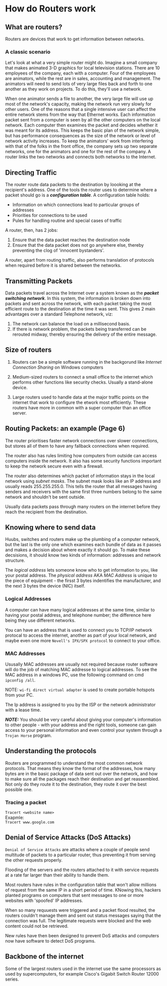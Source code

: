 # How do Routers work

## What are routers?

Routers are devices that work to get information between networks.

### A classic scenario

Let's look at what a very simple router might do. Imagine a small company that makes animated 3-D graphics for local television stations. There are 10 employees of the company, each with a computer. Four of the employees are animators, while the rest are in sales, accounting and management. The animators will need to send lots of very large files back and forth to one another as they work on projects. To do this, they'll use a network.

When one animator sends a file to another, the very large file will use up most of the network's capacity, making the network run very slowly for other users. One of the reasons that a single intensive user can affect the entire network stems from the way that Ethernet works. Each information packet sent from a computer is seen by all the other computers on the local network. Each computer then examines the packet and decides whether it was meant for its address. This keeps the basic plan of the network simple, but has performance consequences as the size of the network or level of network activity increases. To keep the animators' work from interfering with that of the folks in the front office, the company sets up two separate networks, one for the animators and one for the rest of the company. A router links the two networks and connects both networks to the Internet.

## Directing Traffic

The router route data packets to the destination by loooking at the recipient's address. One of the tools the router uses to determine where a packet should go is a ***configuration table***. A configuration table holds:

- Information on which connections lead to particular groups of addresses
- Priorities for connections to be used
- Pules for handling routine and special cases of traffic

A router, then, has 2 jobs:

1. Ensure that the data packet reaches the destination node
2. Ensure that the data packet does not go anywhere else, thereby preventing the clog of 'innocent bystanders'.

A router, apart from routing traffic, also performs translation of protocols when required before it is shared between the networks.

## Transmitting Packets

Data packets travel across the Internet over a system known as the ***packet switching network***. In this system, the information is broken down into packets and sent across the network, with each packet taking the most efficient route to the destination at the time it was sent. This gives 2 main advantages over a standard Telephone network, viz:
1. The network can balance the load on a millisecond basis.
2. If there is network problem, the packets being transferred can be rerouted midway, thereby ensuring the delivery of the entire message.

## Size of routers

1. Routers can be a simple software running in the backgorund like *Internet Connection Sharing* on Windows computers

2. Medium-sized routers to connect a small office to the internet which performs other functions like security checks. Usually a stand-alone device.

3. Large routers used to handle data at the major traffic points on the internet that work to configure the etwork most efficiently. These routers have more in common with a super computer than an office server.

## Routing Packets: an example (Page 6)

The router prioritises faster network connections over slower connections, but stores all of them to have any fallback connections when required.

The router also has rules limiting how computers from outside can access computers inside the network. It also has some security functions important to keep the network secure even with a firewall.

The router also determines which packet of information stays in the local network using *subnet masks*. The subnet mask looks like an IP address and usually reads 255.255.255.0. This tells the router that all messages having senders and receivers with the same first three numbers belong to the same network and shouldn't be sent outside.

Usually data packets pass through many routers on the internet before they reach the recipient from the destination.

## Knowing where to send data

Huubs, switches and routers make up the plumbing of a computer network, but the last is the only one which examines each bundle of data as it passes and makes a decision about where exactly it should go. To make these decsisions, it should know two kinds of information: addresses and network structure.

The *logical address* lets someone know who to get information to you, like your postal address. The *physical address* AKA *MAC Address* is unique to the piece of equipment - the firsst 3 bytes indentifies the manufacturer, and the next 3 bytes the device (NIC) itself.

### Logical Addresses

A computer can have many logical addresses at the same time, similar to having your postal address, and telephone number; the difference here being they use different networks.

You can have an address that is used to connect you to TCP/IP network protocal to access the internet, another as part of your local network, and maybe even one more `Novell's IPX/SPX protocol` to connect to your office.

### MAC Addresses

Ususally MAC addresses are usually not required because router software will do the job of matching MAC addresse to logical addresses. To see the MAC address in a windows PC, use the following command on cmd `ipconfig /all`.

NOTE: `wi-fi direct virtual adapter` is used to create portable hotspots from your PC. 

The Ip address is assigned to you by the ISP or the network administrator with a lease time.

***NOTE:*** You should be very careful about giving your computer's information to other people - with your address and the right tools, someone can gain access to your personal information and even control your system through a `Trojan Horse` program.

## Understanding the protocols

Routers are programmed to understand the most common network protocols. That means they know the format of the addresses, how many bytes are in the basic package of data sent out over the network, and how to make sure all the packages reach their destination and get reassembled. Not only do they route it to the destination, they route it over the best possible one.

### Tracing a packet

`Tracert <website name>` <br>
Exapmle: <br>
`Tracert www.google.com`

## Denial of Service Attacks (DoS Attacks)


`Denial of Service Attacks` are attacks where a couple of people send multitude of packets to a particular router, thus preventing it from serving the other requests properly.

Flooding of the servers and the routers attached to it with service requests at a rate far larger than their ability to handle them.

Most routers have rules in the configuration table that won't allow millions of request from the same IP in a short period of time. KNowing this, hackers planted programs on computers that sent messages to one or more websites with 'spoofed' IP addresses.

When so many requuests were triggered and a packet flood resulted, the routers couldn't manage them and sent out status messages saying that the connection was full. The legitimate requests were blocked and the web content could not be retrieved.

New rules have then been designed to prevent DoS attacks and computers now have software to detect DoS programs.

## Backbone of the internet

Some of the largest routers used in the internet use the same processors as used by supercomputers, for example Cisco's Gigabit Switch Router 12000 series.